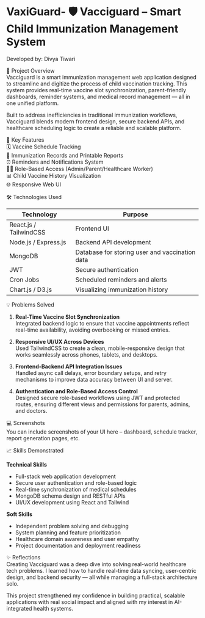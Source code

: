# VaxiGuard- 🛡️ Vacciguard – Smart Child Immunization Management System

Developed by: Divya Tiwari

📌 Project Overview  
Vacciguard is a smart immunization management web application designed to streamline and digitize the process of child vaccination tracking. This system provides real-time vaccine slot synchronization, parent-friendly dashboards, reminder systems, and medical record management — all in one unified platform.

Built to address inefficiencies in traditional immunization workflows, Vacciguard blends modern frontend design, secure backend APIs, and healthcare scheduling logic to create a reliable and scalable platform.

🎯 Key Features  
🗓️ Vaccine Schedule Tracking  
🧾 Immunization Records and Printable Reports  
⏰ Reminders and Notifications System  
🧑‍⚕️ Role-Based Access (Admin/Parent/Healthcare Worker)  
📊 Child Vaccine History Visualization  
🌐 Responsive Web UI

🛠️ Technologies Used

| Technology             | Purpose                                        |
| ---------------------- | ---------------------------------------------- |
| React.js / TailwindCSS | Frontend UI                                    |
| Node.js / Express.js   | Backend API development                        |
| MongoDB                | Database for storing user and vaccination data |
| JWT                    | Secure authentication                          |
| Cron Jobs              | Scheduled reminders and alerts                 |
| Chart.js / D3.js       | Visualizing immunization history               |

💡 Problems Solved

1. **Real-Time Vaccine Slot Synchronization**  
   Integrated backend logic to ensure that vaccine appointments reflect real-time availability, avoiding overbooking or missed entries.

2. **Responsive UI/UX Across Devices**  
   Used TailwindCSS to create a clean, mobile-responsive design that works seamlessly across phones, tablets, and desktops.

3. **Frontend-Backend API Integration Issues**  
   Handled async call delays, error boundary setups, and retry mechanisms to improve data accuracy between UI and server.

4. **Authentication and Role-Based Access Control**  
   Designed secure role-based workflows using JWT and protected routes, ensuring different views and permissions for parents, admins, and doctors.

💻 Screenshots  
You can include screenshots of your UI here – dashboard, schedule tracker, report generation pages, etc.

📈 Skills Demonstrated

**Technical Skills**

- Full-stack web application development
- Secure user authentication and role-based logic
- Real-time synchronization of medical schedules
- MongoDB schema design and RESTful APIs
- UI/UX development using React and Tailwind

**Soft Skills**

- Independent problem solving and debugging
- System planning and feature prioritization
- Healthcare domain awareness and user empathy
- Project documentation and deployment readiness

✨ Reflections  
Creating Vacciguard was a deep dive into solving real-world healthcare tech problems. I learned how to handle real-time data syncing, user-centric design, and backend security — all while managing a full-stack architecture solo.

This project strengthened my confidence in building practical, scalable applications with real social impact and aligned with my interest in AI-integrated health systems.

